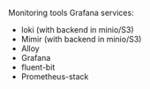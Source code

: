 Monitoring tools Grafana services:
 - loki (with backend in minio/S3)
 - Mimir (with backend in minio/S3)
 - Alloy
 - Grafana
 - fluent-bit
 - Prometheus-stack

